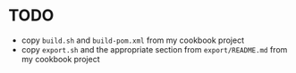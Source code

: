 # TODO

* copy `build.sh` and `build-pom.xml` from my cookbook project
* copy `export.sh` and the appropriate section from `export/README.md` from my cookbook project

